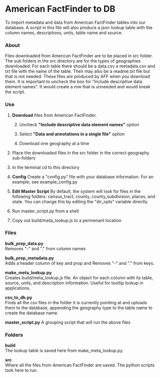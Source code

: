 # American FactFinder to DB

To import metadata and data from American FactFinder tables into our database.  A script in this file will also produce a json lookup table with the column names, descriptions, units, table name and source.

### About
Files downloaded from American FactFinder are to be placed in src folder.  The sub folders in the src directory are for the types of geographies downloaded. For each table there should be a data.csv a metadata.csv and txt file with the name of the table. Their may also be a readme.txt file but that is not needed.  These files are produced by AFF when you download them.  It is important to uncheck the box for "Include descriptive data element names".  It would create a row that is unneeded and would break the script.

### Use

1. **Download** files from American FactFinder.

	2. Uncheck  **"Include descriptive data element names"** option

	3. Select **"Data and annotations in a single file"** option

	3. Download one geography at a time  


2. Place the downloaded files in the src folder in the correct geography sub-folders  

3. In the terminal cd to this directory 

4. **Config** Create a "config.py" file with your database information. For an example, see example_config.py

5. **Edit Master Script** By default, the system will look for files in the following folders: census_tract, county, county_subdivision, places, and state. You can change this by editing the "dir_opts" variable directly.

6. Run master_script.py from a shell

7. Copy out build/meta_lookup.js to a permenant location


### Files

**bulk_prep_data.py**  
Removes "-" and "." from column names

**bulk_prep_metadata.py**  
Adds a header column of key and prop and Removes "-" and "." from keys.

**make_meta_lookup.py**  
Creates build/meta_lookup.js file.  An object for each column with its table, source, units, and description information. Useful for tooltip lookup in applications.

**csv_to_db.py**  
Finds all the csv files in the folder it is currently pointing at and uploads them to the database, appending the geography type to the table name to create the database name.

**master_script.py**
A grouping script that will run the above files 

### Folders
**build**  
The lookup table is saved here from make_meta_lookup.py.

**src**  
Where all the files from American FactFinder are saved.  The python scripts look here to run.